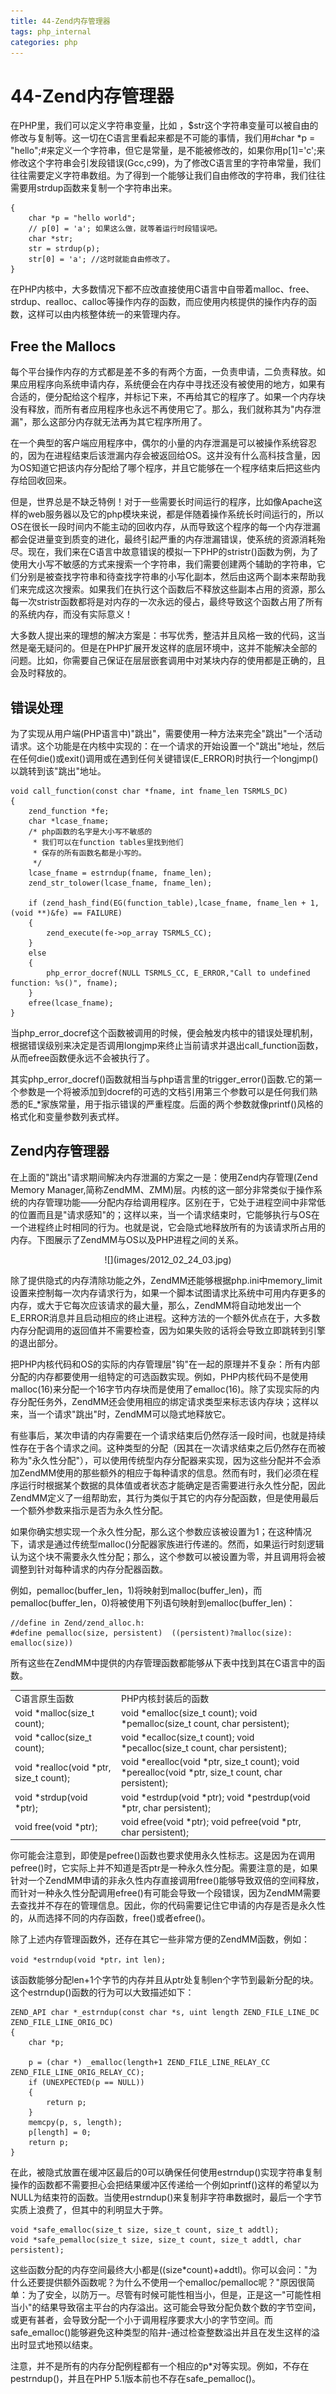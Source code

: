 ```yaml
---
title: 44-Zend内存管理器
tags: php_internal
categories: php
---
```


# 44-Zend内存管理器
在PHP里，我们可以定义字符串变量，比如 <?php $str="nowamagic"; ?>，$str这个字符串变量可以被自由的修改与复制等。这一切在C语言里看起来都是不可能的事情，我们用#char *p = "hello";#来定义一个字符串，但它是常量，是不能被修改的，如果你用p[1]='c';来修改这个字符串会引发段错误(Gcc,c99)，为了修改C语言里的字符串常量，我们往往需要定义字符串数组。为了得到一个能够让我们自由修改的字符串，我们往往需要用strdup函数来复制一个字符串出来。

    {
    	char *p = "hello world";
    	// p[0] = 'a'; 如果这么做，就等着运行时段错误吧。
    	char *str;
    	str = strdup(p);
    	str[0] = 'a'; //这时就能自由修改了。
    }

在PHP内核中，大多数情况下都不应改直接使用C语言中自带着malloc、free、strdup、realloc、calloc等操作内存的函数，而应使用内核提供的操作内存的函数，这样可以由内核整体统一的来管理内存。
## Free the Mallocs

每个平台操作内存的方式都是差不多的有两个方面，一负责申请，二负责释放。如果应用程序向系统申请内存，系统便会在内存中寻找还没有被使用的地方，如果有合适的，便分配给这个程序，并标记下来，不再给其它的程序了。如果一个内存块没有释放，而所有者应用程序也永远不再使用它了。那么，我们就称其为"内存泄漏"，那么这部分内存就无法再为其它程序所用了。

在一个典型的客户端应用程序中，偶尔的小量的内存泄漏是可以被操作系统容忍的，因为在进程结束后该泄漏内存会被返回给OS。这并没有什么高科技含量，因为OS知道它把该内存分配给了哪个程序，并且它能够在一个程序结束后把这些内存给回收回来。

但是，世界总是不缺乏特例！对于一些需要长时间运行的程序，比如像Apache这样的web服务器以及它的php模块来说，都是伴随着操作系统长时间运行的，所以OS在很长一段时间内不能主动的回收内存，从而导致这个程序的每一个内存泄漏都会促进量变到质变的进化，最终引起严重的内存泄漏错误，使系统的资源消耗殆尽。现在，我们来在C语言中故意错误的模拟一下PHP的stristr()函数为例，为了使用大小写不敏感的方式来搜索一个字符串，我们需要创建两个辅助的字符串，它们分别是被查找字符串和待查找字符串的小写化副本，然后由这两个副本来帮助我们来完成这次搜索。如果我们在执行这个函数后不释放这些副本占用的资源，那么每一次stristr函数都将是对内存的一次永远的侵占，最终导致这个函数占用了所有的系统内存，而没有实际意义！

大多数人提出来的理想的解决方案是：书写优秀，整洁并且风格一致的代码，这当然是毫无疑问的。但是在PHP扩展开发这样的底层环境中，这并不能解决全部的问题。比如，你需要自己保证在层层嵌套调用中对某块内存的使用都是正确的，且会及时释放的。
## 错误处理

为了实现从用户端(PHP语言中)"跳出"，需要使用一种方法来完全"跳出"一个活动请求。这个功能是在内核中实现的：在一个请求的开始设置一个"跳出"地址，然后在任何die()或exit()调用或在遇到任何关键错误(E_ERROR)时执行一个longjmp()以跳转到该"跳出"地址。

    void call_function(const char *fname, int fname_len TSRMLS_DC)
    {
        zend_function *fe;
        char *lcase_fname;
        /* php函数的名字是大小写不敏感的
         * 我们可以在function tables里找到他们
         * 保存的所有函数名都是小写的。
         */
        lcase_fname = estrndup(fname, fname_len);
        zend_str_tolower(lcase_fname, fname_len);

        if (zend_hash_find(EG(function_table),lcase_fname, fname_len + 1, (void **)&fe) == FAILURE)
        {
            zend_execute(fe->op_array TSRMLS_CC);
        }
        else
        {
            php_error_docref(NULL TSRMLS_CC, E_ERROR,"Call to undefined function: %s()", fname);
        }
        efree(lcase_fname);
    }

当php_error_docref这个函数被调用的时候，便会触发内核中的错误处理机制，根据错误级别来决定是否调用longjmp来终止当前请求并退出call_function函数，从而efree函数便永远不会被执行了。

其实php_error_docref()函数就相当与php语言里的trigger_error()函数.它的第一个参数是一个将被添加到docref的可选的文档引用第三个参数可以是任何我们熟悉的E_*家族常量，用于指示错误的严重程度。后面的两个参数就像printf()风格的格式化和变量参数列表式样。
## Zend内存管理器

在上面的"跳出"请求期间解决内存泄漏的方案之一是：使用Zend内存管理(Zend Memory Manager,简称ZendMM、ZMM)层。内核的这一部分非常类似于操作系统的内存管理功能——分配内存给调用程序。区别在于，它处于进程空间中非常低的位置而且是"请求感知"的；这样以来，当一个请求结束时，它能够执行与OS在一个进程终止时相同的行为。也就是说，它会隐式地释放所有的为该请求所占用的内存。下图展示了ZendMM与OS以及PHP进程之间的关系。

<center>
![](images/2012_02_24_03.jpg)
</center>

除了提供隐式的内存清除功能之外，ZendMM还能够根据php.ini中memory_limit设置来控制每一次内存请求行为，如果一个脚本试图请求比系统中可用内存更多的内存，或大于它每次应该请求的最大量，那么，ZendMM将自动地发出一个E_ERROR消息并且启动相应的终止进程。这种方法的一个额外优点在于，大多数内存分配调用的返回值并不需要检查，因为如果失败的话将会导致立即跳转到引擎的退出部分。

把PHP内核代码和OS的实际的内存管理层"钩"在一起的原理并不复杂：所有内部分配的内存都要使用一组特定的可选函数实现。例如，PHP内核代码不是使用malloc(16)来分配一个16字节内存块而是使用了emalloc(16)。除了实现实际的内存分配任务外，ZendMM还会使用相应的绑定请求类型来标志该内存块；这样以来，当一个请求"跳出"时，ZendMM可以隐式地释放它。

有些事后，某次申请的内存需要在一个请求结束后仍然存活一段时间，也就是持续性存在于各个请求之间。这种类型的分配（因其在一次请求结束之后仍然存在而被称为"永久性分配"），可以使用传统型内存分配器来实现，因为这些分配并不会添加ZendMM使用的那些额外的相应于每种请求的信息。然而有时，我们必须在程序运行时根据某个数据的具体值或者状态才能确定是否需要进行永久性分配，因此ZendMM定义了一组帮助宏，其行为类似于其它的内存分配函数，但是使用最后一个额外参数来指示是否为永久性分配。

如果你确实想实现一个永久性分配，那么这个参数应该被设置为1；在这种情况下，请求是通过传统型malloc()分配器家族进行传递的。然而，如果运行时刻逻辑认为这个块不需要永久性分配；那么，这个参数可以被设置为零，并且调用将会被调整到针对每种请求的内存分配器函数。

例如，pemalloc(buffer_len，1)将映射到malloc(buffer_len)，而pemalloc(buffer_len，0)将被使用下列语句映射到emalloc(buffer_len)：

    //define in Zend/zend_alloc.h:
    #define pemalloc(size, persistent)	((persistent)?malloc(size): emalloc(size))

所有这些在ZendMM中提供的内存管理函数都能够从下表中找到其在C语言中的函数。

<table>
<tr><td>C语言原生函数</td><td>PHP内核封装后的函数</td></tr>
<tr><td>
void *malloc(size_t count);
</td><td>
void *emalloc(size_t count);
void *pemalloc(size_t count, char persistent);
</td></tr>
<tr><td>
void *calloc(size_t count);
</td><td>
void *ecalloc(size_t count);
void *pecalloc(size_t count, char persistent);
</td></tr>
<tr><td>
void *realloc(void *ptr, size_t count);
</td><td>
void *erealloc(void *ptr, size_t count);
void *perealloc(void *ptr, size_t count, char persistent);
</td></tr>
<tr><td>
void *strdup(void *ptr);
</td><td>
void *estrdup(void *ptr);
void *pestrdup(void *ptr, char persistent);
</td></tr>
<tr><td>
void free(void *ptr);
</td><td>
void efree(void *ptr);
void pefree(void *ptr, char persistent);
</td></tr>
</table>



你可能会注意到，即使是pefree()函数也要求使用永久性标志。这是因为在调用pefree()时，它实际上并不知道是否ptr是一种永久性分配。需要注意的是，如果针对一个ZendMM申请的非永久性内存直接调用free()能够导致双倍的空间释放，而针对一种永久性分配调用efree()有可能会导致一个段错误，因为ZendMM需要去查找并不存在的管理信息。因此，你的代码需要记住它申请的内存是否是永久性的，从而选择不同的内存函数，free()或者efree()。

除了上述内存管理函数外，还存在其它一些非常方便的ZendMM函数，例如：

    void *estrndup(void *ptr，int len);

该函数能够分配len+1个字节的内存并且从ptr处复制len个字节到最新分配的块。这个estrndup()函数的行为可以大致描述如下：

    ZEND_API char *_estrndup(const char *s, uint length ZEND_FILE_LINE_DC ZEND_FILE_LINE_ORIG_DC)
    {
    	char *p;

    	p = (char *) _emalloc(length+1 ZEND_FILE_LINE_RELAY_CC ZEND_FILE_LINE_ORIG_RELAY_CC);
    	if (UNEXPECTED(p == NULL))
    	{
    		return p;
    	}
    	memcpy(p, s, length);
    	p[length] = 0;
    	return p;
    }

在此，被隐式放置在缓冲区最后的0可以确保任何使用estrndup()实现字符串复制操作的函数都不需要担心会把结果缓冲区传递给一个例如printf()这样的希望以为NULL为结束符的函数。当使用estrndup()来复制非字符串数据时，最后一个字节实质上浪费了，但其中的利明显大于弊。

    void *safe_emalloc(size_t size, size_t count, size_t addtl);
    void *safe_pemalloc(size_t size, size_t count, size_t addtl, char persistent);

这些函数分配的内存空间最终大小都是((size*count)+addtl)。你可以会问："为什么还要提供额外函数呢？为什么不使用一个emalloc/pemalloc呢？"原因很简单：为了安全，以防万一。尽管有时候可能性相当小，但是，正是这一"可能性相当小"的结果导致宿主平台的内存溢出。这可能会导致分配负数个数的字节空间，或更有甚者，会导致分配一个小于调用程序要求大小的字节空间。而safe_emalloc()能够避免这种类型的陷井-通过检查整数溢出并且在发生这样的溢出时显式地预以结束。

注意，并不是所有的内存分配例程都有一个相应的p*对等实现。例如，不存在pestrndup()，并且在PHP 5.1版本前也不存在safe_pemalloc()。
